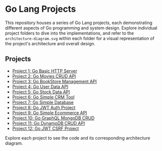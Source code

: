 # Go Lang Projects

This repository houses a series of Go Lang projects, each demonstrating different aspects of Go programming and system design. Explore individual project folders to dive into the implementations, and refer to the `architecture-diagram.svg` within each folder for a visual representation of the project's architecture and overall design.

## Projects

-   [Project 1: Go Basic HTTP Server](./go-basic-http-server)
-   [Project 2: Go Movies CRUD API](./go-movies-crud-api)
-   [Project 3: Go BookStore Management API](./go-bookstore-management-api)
-   [Project 4: Go User Data API](./go-user-data-api)
-   [Project 5: Go Stock Data API](./go-stock-data-api)
-   [Project 6: Go Simple CRM Tool](./go-simple-crm-tool)
-   [Project 7: Go Simple Database](./go-simple-database)
-   [Project 8: Go JWT Auth Project](./go-jwt-auth-project/)
-   [Project 9: Go Simple Ecommerce API](./go-simple-ecommerce-api/)
-   [Project 10: Go GraphQL MongoDB CRUD](./go-graphql-mongodb-crud/)
-   [Project 11: Go DynamoDB CRUD API](./go-dynamodb-crud-api/)
-   [Project 12: Go JWT CSRF Project](./go-jwt-csrf-project/)

Explore each project to see the code and its corresponding architecture diagram.

